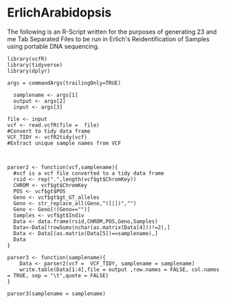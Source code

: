 # ErlichArabidopsis

The following is an R-Script written for the purposes of generating 23 and me Tab Separated Files to be run in Erlich's Reidentification of Samples using portable DNA sequencing. 

```{r Snakemake}
library(vcfR)
library(tidyverse)
library(dplyr)

args = commandArgs(trailingOnly=TRUE)

  samplename <- args[1]
  output <- args[2]
  input <- args[3]

file <- input
vcf <- read.vcfR(file =  file)
#Convert to tidy data frame
VCF_TIDY <- vcfR2tidy(vcf)
#Extract unique sample names from VCF



parser2 <- function(vcf,samplename){
  #vcf is a vcf file converted to a tidy data frame
  rsid <- rep(".",length(vcf$gt$ChromKey))
  CHROM <- vcf$gt$ChromKey
  POS <- vcf$gt$POS
  Geno <- vcf$gt$gt_GT_alleles
  Geno <- str_replace_all(Geno,"([|])","")
  Geno <- Geno[!(Geno=="")]
  Samples <- vcf$gt$Indiv
  Data <- data.frame(rsid,CHROM,POS,Geno,Samples)
  Data<-Data[!rowSums(nchar(as.matrix(Data[4]))!=2),]
  Data <- Data[(as.matrix(Data[5])==samplename),]
  Data
}

parser3 <- function(samplename){
    Data <- parser2(vcf =  VCF_TIDY, samplename = samplename)
    write.table(Data[1:4],file = output ,row.names = FALSE, col.names = TRUE, sep = "\t",quote = FALSE)
}

parser3(samplename = samplename)

```
